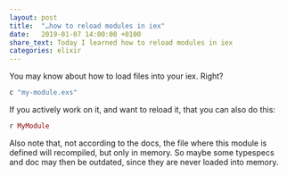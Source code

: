 ```yaml
---
layout: post
title:  "…how to reload modules in iex"
date:   2019-01-07 14:00:00 +0100
share_text: Today I learned how to reload modules in iex
categories: elixir
---
```

You may know about how to load files into your iex. Right?

```elixir
c "my-module.exs"
```

If you actively work on it, and want to reload it, that you can also do this:

```elixir
r MyModule
```

Also note that, not according to the docs, the file where this module is defined will recompiled, but only in memory. So maybe some typespecs and doc may then be outdated, since they are never loaded into memory.
